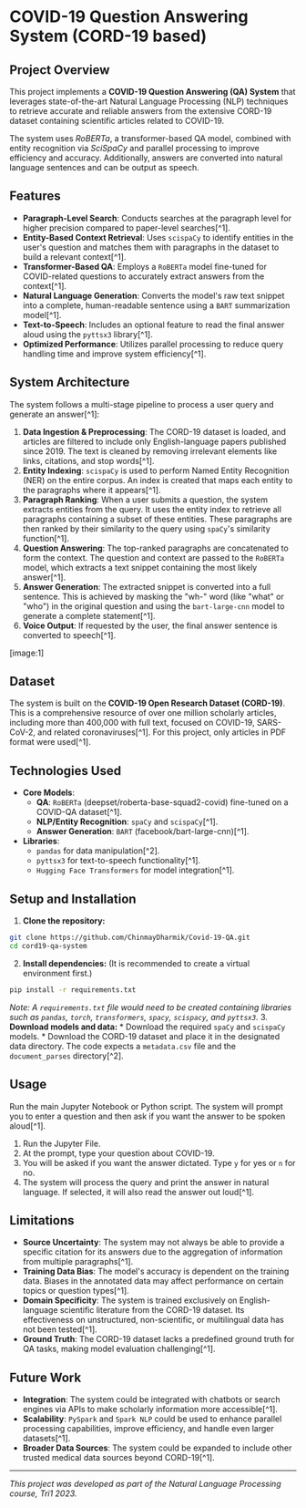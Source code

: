 # COVID-19 Question Answering System (CORD-19 based)

## Project Overview

This project implements a **COVID-19 Question Answering (QA) System** that leverages state-of-the-art Natural Language Processing (NLP) techniques to retrieve accurate and reliable answers from the extensive CORD-19 dataset containing scientific articles related to COVID-19.

The system uses *RoBERTa*, a transformer-based QA model, combined with entity recognition via *SciSpaCy* and parallel processing to improve efficiency and accuracy. Additionally, answers are converted into natural language sentences and can be output as speech.



## Features

* **Paragraph-Level Search**: Conducts searches at the paragraph level for higher precision compared to paper-level searches[^1].
* **Entity-Based Context Retrieval**: Uses `scispaCy` to identify entities in the user's question and matches them with paragraphs in the dataset to build a relevant context[^1].
* **Transformer-Based QA**: Employs a `RoBERTa` model fine-tuned for COVID-related questions to accurately extract answers from the context[^1].
* **Natural Language Generation**: Converts the model's raw text snippet into a complete, human-readable sentence using a `BART` summarization model[^1].
* **Text-to-Speech**: Includes an optional feature to read the final answer aloud using the `pyttsx3` library[^1].
* **Optimized Performance**: Utilizes parallel processing to reduce query handling time and improve system efficiency[^1].


## System Architecture

The system follows a multi-stage pipeline to process a user query and generate an answer[^1]:

1. **Data Ingestion \& Preprocessing**: The CORD-19 dataset is loaded, and articles are filtered to include only English-language papers published since 2019. The text is cleaned by removing irrelevant elements like links, citations, and stop words[^1].
2. **Entity Indexing**: `scispaCy` is used to perform Named Entity Recognition (NER) on the entire corpus. An index is created that maps each entity to the paragraphs where it appears[^1].
3. **Paragraph Ranking**: When a user submits a question, the system extracts entities from the query. It uses the entity index to retrieve all paragraphs containing a subset of these entities. These paragraphs are then ranked by their similarity to the query using `spaCy`'s similarity function[^1].
4. **Question Answering**: The top-ranked paragraphs are concatenated to form the context. The question and context are passed to the `RoBERTa` model, which extracts a text snippet containing the most likely answer[^1].
5. **Answer Generation**: The extracted snippet is converted into a full sentence. This is achieved by masking the "wh-" word (like "what" or "who") in the original question and using the `bart-large-cnn` model to generate a complete statement[^1].
6. **Voice Output**: If requested by the user, the final answer sentence is converted to speech[^1].

[image:1]

## Dataset

The system is built on the **COVID-19 Open Research Dataset (CORD-19)**. This is a comprehensive resource of over one million scholarly articles, including more than 400,000 with full text, focused on COVID-19, SARS-CoV-2, and related coronaviruses[^1]. For this project, only articles in PDF format were used[^1].

## Technologies Used

* **Core Models**:
    * **QA**: `RoBERTa` (deepset/roberta-base-squad2-covid) fine-tuned on a COVID-QA dataset[^1].
    * **NLP/Entity Recognition**: `spaCy` and `scispaCy`[^1].
    * **Answer Generation**: `BART` (facebook/bart-large-cnn)[^1].
* **Libraries**:
    * `pandas` for data manipulation[^2].
    * `pyttsx3` for text-to-speech functionality[^1].
    * `Hugging Face Transformers` for model integration[^1].


## Setup and Installation

1. **Clone the repository:**

```bash
git clone https://github.com/ChinmayDharmik/Covid-19-QA.git
cd cord19-qa-system
```

2. **Install dependencies:**
(It is recommended to create a virtual environment first.)

```bash
pip install -r requirements.txt
```

*Note: A `requirements.txt` file would need to be created containing libraries such as `pandas`, `torch`, `transformers`, `spacy`, `scispacy`, and `pyttsx3`.*
3. **Download models and data:**
    * Download the required `spaCy` and `scispaCy` models.
    * Download the CORD-19 dataset and place it in the designated data directory. The code expects a `metadata.csv` file and the `document_parses` directory[^2].

## Usage

Run the main Jupyter Notebook or Python script. The system will prompt you to enter a question and then ask if you want the answer to be spoken aloud[^1].

1. Run the Jupyter File.
2. At the prompt, type your question about COVID-19.
3. You will be asked if you want the answer dictated. Type `y` for yes or `n` for no.
4. The system will process the query and print the answer in natural language. If selected, it will also read the answer out loud[^1].

## Limitations

* **Source Uncertainty**: The system may not always be able to provide a specific citation for its answers due to the aggregation of information from multiple paragraphs[^1].
* **Training Data Bias**: The model's accuracy is dependent on the training data. Biases in the annotated data may affect performance on certain topics or question types[^1].
* **Domain Specificity**: The system is trained exclusively on English-language scientific literature from the CORD-19 dataset. Its effectiveness on unstructured, non-scientific, or multilingual data has not been tested[^1].
* **Ground Truth**: The CORD-19 dataset lacks a predefined ground truth for QA tasks, making model evaluation challenging[^1].


## Future Work

* **Integration**: The system could be integrated with chatbots or search engines via APIs to make scholarly information more accessible[^1].
* **Scalability**: `PySpark` and `Spark NLP` could be used to enhance parallel processing capabilities, improve efficiency, and handle even larger datasets[^1].
* **Broader Data Sources**: The system could be expanded to include other trusted medical data sources beyond CORD-19[^1].


---

*This project was developed as part of the Natural Language Processing course, Tri1 2023.*
